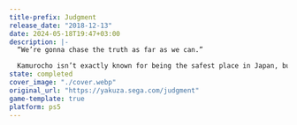```yaml
---
title-prefix: Judgment
release_date: "2018-12-13"
date: 2024-05-18T19:47+03:00
description: |-
  “We’re gonna chase the truth as far as we can.”

  Kamurocho isn’t exactly known for being the safest place in Japan, but even for this red-light district, a string of violent serial murderers has the entire city on edge. It’s up to private detective Takayuki Yagami and his partner Kaito to track down the truth using whatever tools they can. Get a look at just some of those tools (including a drone, lockpicks, and the muscles of a huge former Yakuza member, to name just a few) in our new Features Trailer!
state: completed
cover_image: "./cover.webp"
original_url: "https://yakuza.sega.com/judgment"
game-template: true
platform: ps5
---
```


